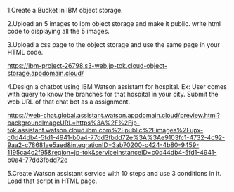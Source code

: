 1.Create a Bucket in IBM object storage.

2.Upload an 5 images to ibm object storage and make it public. write html code to displaying all the 5 images.

3.Upload a css page to the object storage and use the same page in your HTML code.

  https://ibm-project-26798.s3-web.jp-tok.cloud-object-storage.appdomain.cloud/

4.Design a chatbot using IBM Watson assistant for hospital. Ex: User comes with query to know the branches for that hospital in your city. Submit the web URL of that chat bot as a assignment.

  https://web-chat.global.assistant.watson.appdomain.cloud/preview.html?backgroundImageURL=https%3A%2F%2Fjp-tok.assistant.watson.cloud.ibm.com%2Fpublic%2Fimages%2Fupx-c0d44db4-5fd1-4941-b0a4-77dd3fbdd72e%3A%3Ae9103fc1-4732-4c92-9aa2-c78681ae5aed&integrationID=3ab70200-c424-4b80-9459-1195ca4c2f95&region=jp-tok&serviceInstanceID=c0d44db4-5fd1-4941-b0a4-77dd3fbdd72e

5.Create Watson assistant service with 10 steps and use 3 conditions in it. Load that script in HTML page.